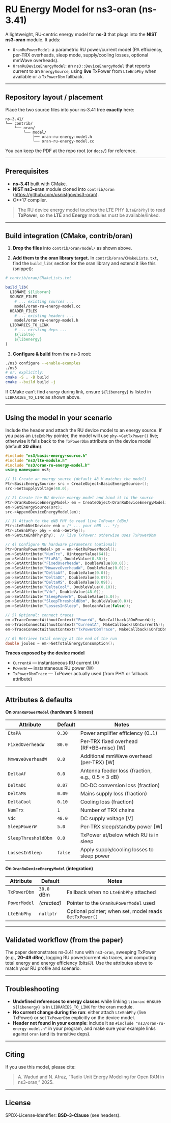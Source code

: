 # RU Energy Model for ns3-oran (ns-3.41)

A lightweight, RU‑centric energy model for **ns‑3** that plugs into the **NIST ns3‑oran** module. It adds:

- `OranRuPowerModel`: a parametric RU power/current model (PA efficiency, per‑TRX overheads, sleep mode, supply/cooling losses, optional mmWave overheads).
- `OranRuDeviceEnergyModel`: an `ns3::DeviceEnergyModel` that reports current to an `EnergySource`, using **live** TxPower from `LteEnbPhy` when available or a `TxPowerDbm` fallback.

---

## Repository layout / placement

Place the two source files into your ns‑3.41 tree **exactly** here:

```
ns-3.41/
└── contrib/
    └── oran/
        └── model/
            ├── oran-ru-energy-model.h
            └── oran-ru-energy-model.cc
```

You can keep the PDF at the repo root (or `docs/`) for reference.

---

## Prerequisites

- **ns‑3.41** built with CMake.
- **NIST ns3‑oran** module cloned into `contrib/oran` (https://github.com/usnistgov/ns3-oran).
- C++17 compiler.

> The RU device energy model touches the LTE PHY (`LteEnbPhy`) to read **TxPower**, so the **LTE** and **Energy** modules must be available/linked.

---

## Build integration (CMake, contrib/oran)

1) **Drop the files** into `contrib/oran/model/` as shown above.

2) **Add them to the oran library target.** In `contrib/oran/CMakeLists.txt`, find the `build_lib(` section for the oran library and extend it like this (snippet):

```cmake
# contrib/oran/CMakeLists.txt

build_lib(
  LIBNAME ${liboran}
  SOURCE_FILES
    # ... existing sources ...
    model/oran-ru-energy-model.cc
  HEADER_FILES
    # ... existing headers ...
    model/oran-ru-energy-model.h
  LIBRARIES_TO_LINK
    # ... existing deps ...
    ${liblte}
    ${libenergy}
)
```

3) **Configure & build** from the ns‑3 root:

```bash
./ns3 configure --enable-examples
./ns3
# or, explicitly:
cmake -S . -B build
cmake --build build -j
```

If CMake can’t find `energy` during link, ensure `${libenergy}` is listed in `LIBRARIES_TO_LINK` as shown above.

---

## Using the model in your scenario

Include the header and attach the RU device model to an energy source. If you pass an `LteEnbPhy` pointer, the model will use `phy->GetTxPower()` live; otherwise it falls back to the `TxPowerDbm` attribute on the device model (default **30 dBm**).

```cpp
#include "ns3/basic-energy-source.h"
#include "ns3/lte-module.h"
#include "ns3/oran-ru-energy-model.h"
using namespace ns3;

// 1) Create an energy source (default 48 V matches the model)
Ptr<BasicEnergySource> src = CreateObject<BasicEnergySource>();
src->SetSupplyVoltage(48.0);

// 2) Create the RU device energy model and bind it to the source
Ptr<OranRuDeviceEnergyModel> em = CreateObject<OranRuDeviceEnergyModel>();
em->SetEnergySource(src);
src->AppendDeviceEnergyModel(em);

// 3) Attach to the eNB PHY to read live TxPower (dBm)
Ptr<LteEnbNetDevice> enb = /* ... your eNB ... */;
Ptr<LteEnbPhy> phy = enb->GetPhy();
em->SetLteEnbPhy(phy);  // live TxPower; otherwise uses TxPowerDbm

// 4) Configure RU hardware parameters (optional)
Ptr<OranRuPowerModel> pm = em->GetRuPowerModel();
pm->SetAttribute("NumTrx", UintegerValue(64));
pm->SetAttribute("EtaPA", DoubleValue(0.30));
pm->SetAttribute("FixedOverheadW", DoubleValue(80.0));
pm->SetAttribute("MmwaveOverheadW", DoubleValue(0.0));
pm->SetAttribute("DeltaAf", DoubleValue(0.0));
pm->SetAttribute("DeltaDC", DoubleValue(0.07));
pm->SetAttribute("DeltaMS", DoubleValue(0.09));
pm->SetAttribute("DeltaCool", DoubleValue(0.10));
pm->SetAttribute("Vdc", DoubleValue(48.0));
pm->SetAttribute("SleepPowerW", DoubleValue(5.0));
pm->SetAttribute("SleepThresholdDbm", DoubleValue(0.0));
pm->SetAttribute("LossesInSleep", BooleanValue(false));

// 5) Optional: connect traces
em->TraceConnectWithoutContext("PowerW", MakeCallback(&OnPowerW));
em->TraceConnectWithoutContext("CurrentA", MakeCallback(&OnCurrentA));
em->TraceConnectWithoutContext("TxPowerDbmTrace", MakeCallback(&OnTxDbm));

// 6) Retrieve total energy at the end of the run
double joules = em->GetTotalEnergyConsumption();
```

**Traces exposed by the device model**
- `CurrentA` — instantaneous RU current (A)
- `PowerW` — instantaneous RU power (W)
- `TxPowerDbmTrace` — TxPower actually used (from PHY or fallback attribute)

---

## Attributes & defaults

**On `OranRuPowerModel` (hardware & losses)**

| Attribute             | Default  | Notes |
|----------------------|----------|-------|
| `EtaPA`              | `0.30`   | Power amplifier efficiency (0..1) |
| `FixedOverheadW`     | `80.0`   | Per‑TRX fixed overhead (RF+BB+misc) [W] |
| `MmwaveOverheadW`    | `0.0`    | Additional mmWave overhead (per‑TRX) [W] |
| `DeltaAf`            | `0.0`    | Antenna feeder loss (fraction, e.g., 0.5 ≈ 3 dB) |
| `DeltaDC`            | `0.07`   | DC‑DC conversion loss (fraction) |
| `DeltaMS`            | `0.09`   | Mains supply loss (fraction) |
| `DeltaCool`          | `0.10`   | Cooling loss (fraction) |
| `NumTrx`             | `1`      | Number of TRX chains |
| `Vdc`                | `48.0`   | DC supply voltage [V] |
| `SleepPowerW`        | `5.0`    | Per‑TRX sleep/standby power [W] |
| `SleepThresholdDbm`  | `0.0`    | TxPower at/below which RU is in sleep |
| `LossesInSleep`      | `false`  | Apply supply/cooling losses to sleep power |

**On `OranRuDeviceEnergyModel` (integration)**

| Attribute       | Default        | Notes |
|-----------------|----------------|-------|
| `TxPowerDbm`    | `30.0` dBm     | Fallback when no `LteEnbPhy` attached |
| `PowerModel`    | *(created)*    | Pointer to the `OranRuPowerModel` used |
| `LteEnbPhy`     | `nullptr`      | Optional pointer; when set, model reads `GetTxPower()` |

---

## Validated workflow (from the paper)

The paper demonstrates ns‑3.41 runs with `ns3‑oran`, sweeping TxPower (e.g., **20–49 dBm**), logging RU power/current via traces, and computing total energy and energy efficiency (bits/J). Use the attributes above to match your RU profile and scenario.

---

## Troubleshooting

- **Undefined references to energy classes** while linking `liboran`: ensure `${libenergy}` is in `LIBRARIES_TO_LINK` for the oran module.
- **No current change during the run**: either attach `LteEnbPhy` (live TxPower) or set `TxPowerDbm` explicitly on the device model.
- **Header not found in your example**: include it as `#include "ns3/oran-ru-energy-model.h"` in your program, and make sure your example links against `oran` (and its transitive deps).

---

## Citing

If you use this model, please cite:

> A. Wadud and N. Afraz, “Radio Unit Energy Modeling for Open RAN in ns3-oran,” 2025.

---

## License

SPDX‑License‑Identifier: **BSD‑3‑Clause** (see headers).
